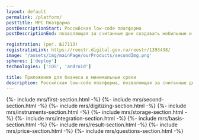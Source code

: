 ```yaml
---
layout: default
permalink: /platform/
postTitle: МРС Платформа
postDescriptionStart: Российская low-code платформа
postDescriptionEnd: позволяющая за считанные дни создавать мобильные и веб приложения. Цифровизируйте бизнес-процессы компании, фиксируйте факты и принимайте эффективные управленческие решения.

registration: (рег. №17113)
registratinLink: https://reestr.digital.gov.ru/reestr/1393438/
image: '/assets/img/mainPage/ourProducts/secondImg.png'
spheres: ['deploy']
technologies: ['iOS', 'android']

title: Приложения для бизнеса в минимальные сроки
description: Российская low-code платформа, позволяющая за считанные дни создавать мобильные и веб приложения для оцифровки бизнес-процессов.
---
```


{%- include mrs/first-section.html -%} {%- include mrs/second-section.html -%} {%- include mrs/digitizing-section.html -%} {%- include mrs/instruments-section.html -%} {%- include mrs/storage-section.html -%} {%- include mrs/integration-section.html -%} {%- include mrs/basis-section.html -%} {%- include mrs/result-section.html -%} {%- include mrs/price-section.html -%} {%- include mrs/questions-section.html
  -%}
